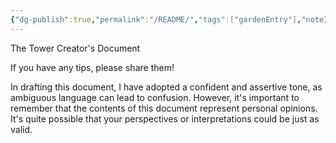 ```yaml
---
{"dg-publish":true,"permalink":"/README/","tags":["gardenEntry"],"noteIcon":"","updated":"2023-12-16T13:12:39.085+09:00"}
---
```


The Tower Creator's Document

If you have any tips, please share them!


In drafting this document, I have adopted a confident and assertive tone, as ambiguous language can lead to confusion.
However, it's important to remember that the contents of this document represent personal opinions. 
It's quite possible that your perspectives or interpretations could be just as valid.